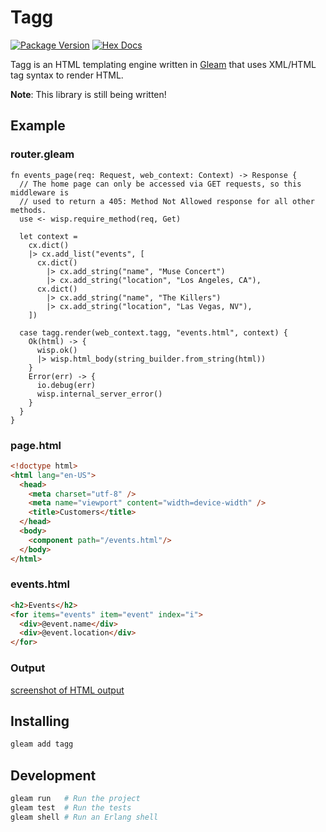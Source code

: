 # Tagg

[![Package Version](https://img.shields.io/hexpm/v/tagg)](https://hex.pm/packages/tagg)
[![Hex Docs](https://img.shields.io/badge/hex-docs-ffaff3)](https://hexdocs.pm/tagg/)

Tagg is an HTML templating engine written in [Gleam](https://gleam.run/) that
uses XML/HTML tag syntax to render HTML.

**Note**: This library is still being written!

## Example

### router.gleam

```gleam
fn events_page(req: Request, web_context: Context) -> Response {
  // The home page can only be accessed via GET requests, so this middleware is
  // used to return a 405: Method Not Allowed response for all other methods.
  use <- wisp.require_method(req, Get)

  let context =
    cx.dict()
    |> cx.add_list("events", [
      cx.dict()
        |> cx.add_string("name", "Muse Concert")
        |> cx.add_string("location", "Los Angeles, CA"),
      cx.dict()
        |> cx.add_string("name", "The Killers")
        |> cx.add_string("location", "Las Vegas, NV"),
    ])

  case tagg.render(web_context.tagg, "events.html", context) {
    Ok(html) -> {
      wisp.ok()
      |> wisp.html_body(string_builder.from_string(html))
    }
    Error(err) -> {
      io.debug(err)
      wisp.internal_server_error()
    }
  }
}
```

### page.html

```html
<!doctype html>
<html lang="en-US">
  <head>
    <meta charset="utf-8" />
    <meta name="viewport" content="width=device-width" />
    <title>Customers</title>
  </head>
  <body>
    <component path="/events.html"/>
  </body>
</html>
```

### events.html

```html
<h2>Events</h2>
<for items="events" item="event" index="i">
  <div>@event.name</div>
  <div>@event.location</div>
</for>
```

### Output

[screenshot of HTML output](./docs/images/tagg-example-html-output.png)


## Installing

```sh
gleam add tagg
```

## Development

```sh
gleam run   # Run the project
gleam test  # Run the tests
gleam shell # Run an Erlang shell
```
